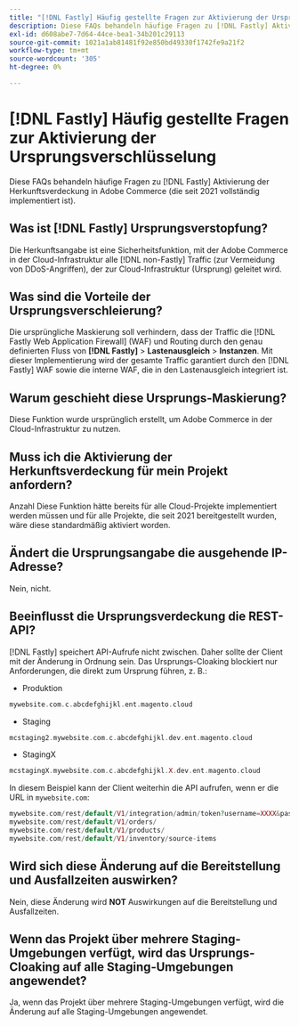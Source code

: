 ```yaml
---
title: "[!DNL Fastly] Häufig gestellte Fragen zur Aktivierung der Ursprungsverschlüsselung"
description: Diese FAQs behandeln häufige Fragen zu [!DNL Fastly] Aktivierung der Herkunftsverdeckung in Adobe Commerce (die seit 2021 vollständig implementiert ist).
exl-id: d608abe7-7d64-44ce-bea1-34b201c29113
source-git-commit: 1021a1ab81481f92e850bd49330f1742fe9a21f2
workflow-type: tm+mt
source-wordcount: '305'
ht-degree: 0%

---
```


# [!DNL Fastly] Häufig gestellte Fragen zur Aktivierung der Ursprungsverschlüsselung

Diese FAQs behandeln häufige Fragen zu [!DNL Fastly] Aktivierung der Herkunftsverdeckung in Adobe Commerce (die seit 2021 vollständig implementiert ist).

## Was ist [!DNL Fastly] Ursprungsverstopfung?

Die Herkunftsangabe ist eine Sicherheitsfunktion, mit der Adobe Commerce in der Cloud-Infrastruktur alle [!DNL non-Fastly] Traffic (zur Vermeidung von DDoS-Angriffen), der zur Cloud-Infrastruktur (Ursprung) geleitet wird.

## Was sind die Vorteile der Ursprungsverschleierung?

Die ursprüngliche Maskierung soll verhindern, dass der Traffic die [!DNL Fastly Web Application Firewall] (WAF) und Routing durch den genau definierten Fluss von **[!DNL Fastly]** > **Lastenausgleich** > **Instanzen**. Mit dieser Implementierung wird der gesamte Traffic garantiert durch den [!DNL Fastly] WAF sowie die interne WAF, die in den Lastenausgleich integriert ist.

## Warum geschieht diese Ursprungs-Maskierung?

Diese Funktion wurde ursprünglich erstellt, um Adobe Commerce in der Cloud-Infrastruktur zu nutzen.

## Muss ich die Aktivierung der Herkunftsverdeckung für mein Projekt anfordern?

Anzahl Diese Funktion hätte bereits für alle Cloud-Projekte implementiert werden müssen und für alle Projekte, die seit 2021 bereitgestellt wurden, wäre diese standardmäßig aktiviert worden.

## Ändert die Ursprungsangabe die ausgehende IP-Adresse?

Nein, nicht.

## Beeinflusst die Ursprungsverdeckung die REST-API?

[!DNL Fastly] speichert API-Aufrufe nicht zwischen. Daher sollte der Client mit der Änderung in Ordnung sein. Das Ursprungs-Cloaking blockiert nur Anforderungen, die direkt zum Ursprung führen, z. B.:

* Produktion

```php
mywebsite.com.c.abcdefghijkl.ent.magento.cloud
```

* Staging

```php
mcstaging2.mywebsite.com.c.abcdefghijkl.dev.ent.magento.cloud
```

* StagingX

```php
mcstagingX.mywebsite.com.c.abcdefghijkl.X.dev.ent.magento.cloud
```

In diesem Beispiel kann der Client weiterhin die API aufrufen, wenn er die URL in ``mywebsite.com``:

```php
mywebsite.com/rest/default/V1/integration/admin/token?username=XXXX&password=XXXXX;
mywebsite.com/rest/default/V1/orders/
mywebsite.com/rest/default/V1/products/
mywebsite.com/rest/default/V1/inventory/source-items
```

## Wird sich diese Änderung auf die Bereitstellung und Ausfallzeiten auswirken?

Nein, diese Änderung wird **NOT** Auswirkungen auf die Bereitstellung und Ausfallzeiten.

## Wenn das Projekt über mehrere Staging-Umgebungen verfügt, wird das Ursprungs-Cloaking auf alle Staging-Umgebungen angewendet?

Ja, wenn das Projekt über mehrere Staging-Umgebungen verfügt, wird die Änderung auf alle Staging-Umgebungen angewendet.
